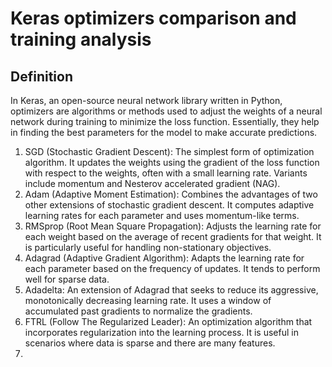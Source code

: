 # Keras optimizers comparison and training analysis

## Definition 
In Keras, an open-source neural network library written in Python, optimizers are algorithms or methods used to adjust the weights of a neural network during training to minimize the loss function. Essentially, they help in finding the best parameters for the model to make accurate predictions.

1. SGD (Stochastic Gradient Descent): The simplest form of optimization algorithm. It updates the weights using the gradient of the loss function with respect to the weights, often with a small learning rate. Variants include momentum and Nesterov accelerated gradient (NAG).
2. Adam (Adaptive Moment Estimation): Combines the advantages of two other extensions of stochastic gradient descent. It computes adaptive learning rates for each parameter and uses momentum-like terms.
3. RMSprop (Root Mean Square Propagation): Adjusts the learning rate for each weight based on the average of recent gradients for that weight. It is particularly useful for handling non-stationary objectives.
4. Adagrad (Adaptive Gradient Algorithm): Adapts the learning rate for each parameter based on the frequency of updates. It tends to perform well for sparse data.
5. Adadelta: An extension of Adagrad that seeks to reduce its aggressive, monotonically decreasing learning rate. It uses a window of accumulated past gradients to normalize the gradients.
6. FTRL (Follow The Regularized Leader): An optimization algorithm that incorporates regularization into the learning process. It is useful in scenarios where data is sparse and there are many features.
7. 

